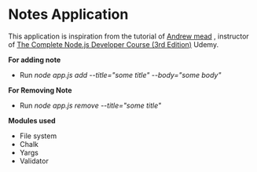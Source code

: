 # Notes Application
This application is inspiration from the tutorial of [Andrew mead](https://github.com/andrewjmead) , instructor of [The Complete Node.js Developer Course (3rd Edition)](https://www.udemy.com/course/the-complete-nodejs-developer-course-2/) Udemy. 

**For adding note**   
 
* Run _node app.js add --title="some title" --body="some body"_

**For Removing Note**  
  
* Run _node app.js remove --title="some title"_
  
**Modules used** 
* File system
* Chalk
* Yargs
* Validator